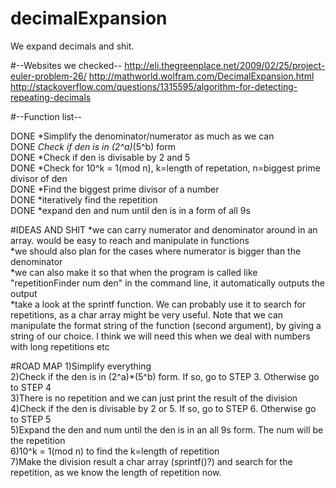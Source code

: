 # decimalExpansion
We expand decimals and shit.

#--Websites we checked--
http://eli.thegreenplace.net/2009/02/25/project-euler-problem-26/
http://mathworld.wolfram.com/DecimalExpansion.html
http://stackoverflow.com/questions/1315595/algorithm-for-detecting-repeating-decimals

#--Function list--

DONE *Simplify the denominator/numerator as much as we can <br />
DONE *Check if den is in (2^a)*(5^b) form <br />
DONE *Check if den is divisable by 2 and 5 <br />
DONE *Check for 10^k = 1(mod n), k=length of repetation, n=biggest prime divisor of den<br />
DONE *Find the biggest prime divisor of a number<br />
DONE *iteratively find the repetition<br />
DONE *expand den and num until den is in a form of all 9s<br />

#IDEAS AND SHIT
*we can carry numerator and denominator around in an array. would be easy to reach and manipulate in functions<br />
*we should also plan for the cases where numerator is bigger than the denominator<br />
*we can also make it so that when the program is called like "repetitionFinder num den" in the command line, it automatically outputs the output<br />
*take a look at the sprintf function. We can probably use it to search for repetitions, as a char array might be very useful. Note  that we can manipulate the format string of the function (second argument), by giving a string of our choice. I think we will need this when we deal with numbers with long repetitions etc<br />

#ROAD MAP
1)Simplify  everything<br />
2)Check if the den is in (2^a)*(5^b) form. If so, go to STEP 3. Otherwise go to STEP 4<br />
3)There is no repetition and we can just print the result of the division<br />
4)Check if the den is divisable by 2 or 5. If so, go to STEP 6. Otherwise go to STEP 5 <br />
5)Expand the den and num until the den is in an all 9s form. The num will be the repetition<br />
6)10^k = 1(mod n) to find the k=length of repetition<br />
7)Make the division result a char array (sprintf()?) and search for the repetition, as we know the length of repetition now.



